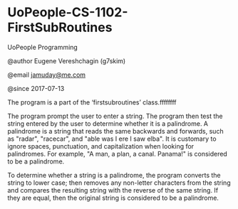 # UoPeople-CS-1102-FirstSubRoutines
UoPeople Programming

@author  Eugene Vereshchagin (g7skim)

@email   jamuday@me.com

@since   2017-07-13 

The program is a part of the ‘firstsubroutines’ class.ffffffff

The program prompt the user to enter a string. The program then test the string entered by the user to determine
whether it is a palindrome. 
A palindrome is a string that reads the same backwards and forwards,
such as "radar", "racecar", and "able was I ere I saw elba". 
It is customary to ignore spaces, punctuation, and capitalization when looking for palindromes. 
For example, "A man, a plan, a canal. Panama!" is considered to be a palindrome.

To determine whether a string is a palindrome, the program converts the string to lower case;
then removes any non-letter characters from the string and compares the resulting string with the reverse of the same string.
If they are equal, then the original string is considered to be a palindrome.

